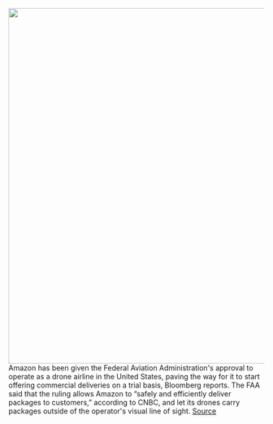 <img src='https://cdn.vox-cdn.com/thumbor/dskTCWNLG6dWlKooEGD4LyAAHGc=/0x0:6613x4409/1200x800/filters:focal(2778x1676:3836x2734)/cdn.vox-cdn.com/uploads/chorus_image/image/67320314/jeff_wilke_amazon_prime_air_remars_june_2019.0.jpg' width='700px' /><br/>
Amazon has been given the Federal Aviation Administration's approval to operate as a drone airline in the United States, paving the way for it to start offering commercial deliveries on a trial basis, Bloomberg reports. The FAA said that the ruling allows Amazon to “safely and efficiently deliver packages to customers,” according to CNBC, and let its drones carry packages outside of the operator's visual line of sight.
<a href='https://www.theverge.com/2020/8/31/21408646/amazon-prime-air-drone-delivery-faa-clearance-approval-health-safety-alphabet-wing'> Source <a/>